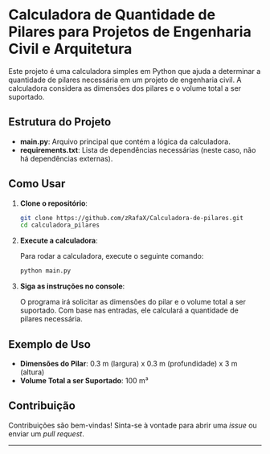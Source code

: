 # Calculadora de Quantidade de Pilares para Projetos de Engenharia Civil e Arquitetura

Este projeto é uma calculadora simples em Python que ajuda a determinar a quantidade de pilares necessária em um projeto de engenharia civil. A calculadora considera as dimensões dos pilares e o volume total a ser suportado.

## Estrutura do Projeto

- **main.py**: Arquivo principal que contém a lógica da calculadora.
- **requirements.txt**: Lista de dependências necessárias (neste caso, não há dependências externas).

## Como Usar

1. **Clone o repositório**:

    ```bash
    git clone https://github.com/zRafaX/Calculadora-de-pilares.git
    cd calculadora_pilares
    ```

2. **Execute a calculadora**:

    Para rodar a calculadora, execute o seguinte comando:

    ```bash
    python main.py
    ```

3. **Siga as instruções no console**:

    O programa irá solicitar as dimensões do pilar e o volume total a ser suportado. Com base nas entradas, ele calculará a quantidade de pilares necessária.

## Exemplo de Uso

- **Dimensões do Pilar**: 0.3 m (largura) x 0.3 m (profundidade) x 3 m (altura)
- **Volume Total a ser Suportado**: 100 m³

## Contribuição

Contribuições são bem-vindas! Sinta-se à vontade para abrir uma *issue* ou enviar um *pull request*.

---
